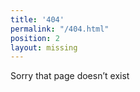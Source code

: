 ```yaml
---
title: '404'
permalink: "/404.html"
position: 2
layout: missing
---
```


Sorry that page doesn’t exist